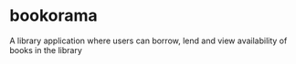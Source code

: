 # bookorama
A library application where users can borrow, lend and view availability of books in the library
